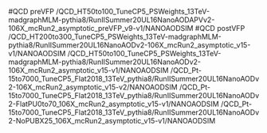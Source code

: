 #QCD preVFP
/QCD_HT50to100_TuneCP5_PSWeights_13TeV-madgraphMLM-pythia8/RunIISummer20UL16NanoAODAPVv2-106X_mcRun2_asymptotic_preVFP_v9-v1/NANOAODSIM
#QCD postVFP
/QCD_HT200to300_TuneCP5_PSWeights_13TeV-madgraphMLM-pythia8/RunIISummer20UL16NanoAODv2-106X_mcRun2_asymptotic_v15-v1/NANOAODSIM
/QCD_HT50to100_TuneCP5_PSWeights_13TeV-madgraphMLM-pythia8/RunIISummer20UL16NanoAODv2-106X_mcRun2_asymptotic_v15-v1/NANOAODSIM
/QCD_Pt-15to7000_TuneCP5_Flat2018_13TeV_pythia8/RunIISummer20UL16NanoAODv2-106X_mcRun2_asymptotic_v15-v2/NANOAODSIM
/QCD_Pt-15to7000_TuneCP5_Flat2018_13TeV_pythia8/RunIISummer20UL16NanoAODv2-FlatPU0to70_106X_mcRun2_asymptotic_v15-v1/NANOAODSIM
/QCD_Pt-15to7000_TuneCP5_Flat2018_13TeV_pythia8/RunIISummer20UL16NanoAODv2-NoPUBX25_106X_mcRun2_asymptotic_v15-v1/NANOAODSIM
